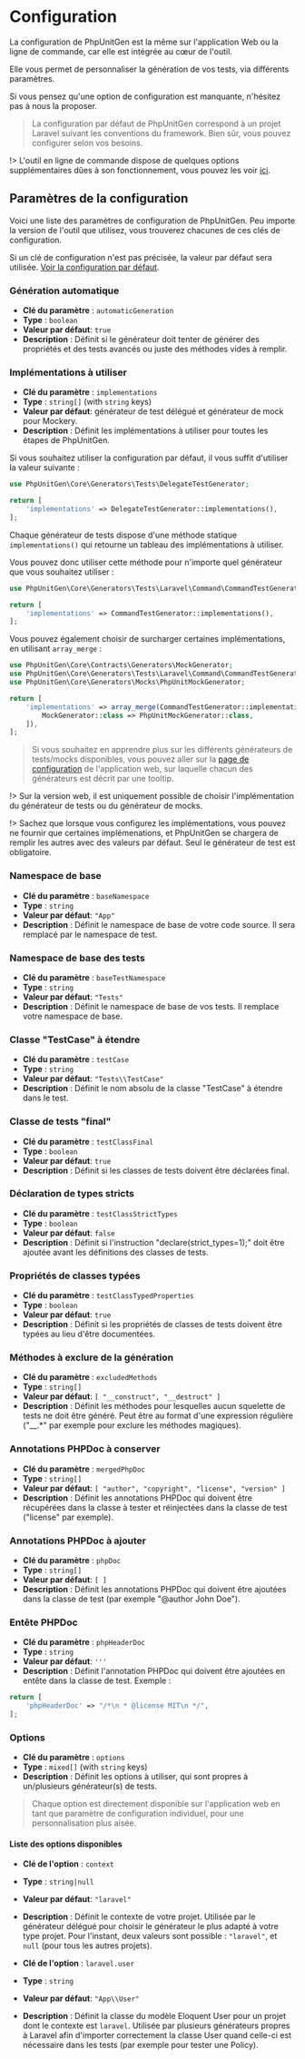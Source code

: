 # Configuration

La configuration de PhpUnitGen est la même sur l'application Web ou la ligne
de commande, car elle est intégrée au cœur de l'outil.

Elle vous permet de personnaliser la génération de vos tests, via différents paramètres.

Si vous pensez qu'une option de configuration est manquante, n'hésitez pas à nous la proposer.

> La configuration par défaut de PhpUnitGen correspond à un projet Laravel suivant
> les conventions du framework. Bien sûr, vous pouvez configurer selon vos besoins.

!> L'outil en ligne de commande dispose de quelques options supplémentaires dûes
à son fonctionnement, vous pouvez les voir [ici](/fr/command-line.md#configuration).

## Paramètres de la configuration

Voici une liste des paramètres de configuration de PhpUnitGen. Peu importe la version de l'outil
que utilisez, vous trouverez chacunes de ces clés de configuration.

Si un clé de configuration n'est pas précisée, la valeur par défaut sera utilisée.
[Voir la configuration par défaut](https://github.com/paul-thebaud/phpunitgen-core/blob/main/config/phpunitgen.php).

### Génération automatique

* **Clé du paramètre** : `automaticGeneration`
* **Type** : `boolean`
* **Valeur par défaut**: `true`
* **Description** : Définit si le générateur doit tenter de générer des propriétés et des tests
avancés ou juste des méthodes vides à remplir.

### Implémentations à utiliser

* **Clé du paramètre** : `implementations`
* **Type** : `string[]` (with `string` keys)
* **Valeur par défaut**: générateur de test délégué et générateur de mock pour Mockery.
* **Description** : Définit les implémentations à utiliser pour toutes les étapes de PhpUnitGen.

Si vous souhaitez utiliser la configuration par défaut, il vous suffit d'utiliser la valeur suivante :

```php
use PhpUnitGen\Core\Generators\Tests\DelegateTestGenerator;

return [
    'implementations' => DelegateTestGenerator::implementations(),
];
```

Chaque générateur de tests dispose d'une méthode statique `implementations()` qui retourne un tableau des implémentations à utiliser.

Vous pouvez donc utiliser cette méthode pour n'importe quel générateur que vous souhaitez utiliser :

```php
use PhpUnitGen\Core\Generators\Tests\Laravel\Command\CommandTestGenerator;

return [
    'implementations' => CommandTestGenerator::implementations(),
];
```

Vous pouvez également choisir de surcharger certaines implémentations, en utilisant `array_merge` :

```php
use PhpUnitGen\Core\Contracts\Generators\MockGenerator;
use PhpUnitGen\Core\Generators\Tests\Laravel\Command\CommandTestGenerator;
use PhpUnitGen\Core\Generators\Mocks\PhpUnitMockGenerator;

return [
    'implementations' => array_merge(CommandTestGenerator::implementations(), [
        MockGenerator::class => PhpUnitMockGenerator::class,
    ]),
];
```

> Si vous souhaitez en apprendre plus sur les différents générateurs de tests/mocks disponibles, vous pouvez
> aller sur la [page de configuration](https://phpunitgen.io/configuration) de l'application
> web, sur laquelle chacun des générateurs est décrit par une tooltip.

!> Sur la version web, il est uniquement possible de choisir l'implémentation du générateur de tests
ou du générateur de mocks.

!> Sachez que lorsque vous configurez les implémentations, vous pouvez ne fournir que certaines implémenations,
et PhpUnitGen se chargera de remplir les autres avec des valeurs par défaut. Seul le générateur de test est obligatoire.

### Namespace de base

* **Clé du paramètre** : `baseNamespace`
* **Type** : `string`
* **Valeur par défaut**: `"App"`
* **Description** : Définit le namespace de base de votre code source. Il sera remplacé par le
namespace de test.

### Namespace de base des tests

* **Clé du paramètre** : `baseTestNamespace`
* **Type** : `string`
* **Valeur par défaut**: `"Tests"`
* **Description** : Définit le namespace de base de vos tests. Il remplace votre namespace de base.

### Classe "TestCase" à étendre

* **Clé du paramètre** : `testCase`
* **Type** : `string`
* **Valeur par défaut**: `"Tests\\TestCase"`
* **Description** : Définit le nom absolu de la classe "TestCase" à étendre dans le test.

### Classe de tests "final"

* **Clé du paramètre** : `testClassFinal`
* **Type** : `boolean`
* **Valeur par défaut**: `true`
* **Description** : Définit si les classes de tests doivent être déclarées final.

### Déclaration de types stricts

* **Clé du paramètre** : `testClassStrictTypes`
* **Type** : `boolean`
* **Valeur par défaut**: `false`
* **Description** : Définit si l'instruction "declare(strict_types=1);" doit être ajoutée avant les définitions des classes de tests.

### Propriétés de classes typées

* **Clé du paramètre** : `testClassTypedProperties`
* **Type** : `boolean`
* **Valeur par défaut**: `true`
* **Description** : Définit si les propriétés de classes de tests doivent être typées au lieu d'être documentées.

### Méthodes à exclure de la génération

* **Clé du paramètre** : `excludedMethods`
* **Type** : `string[]`
* **Valeur par défaut**: `[ "__construct", "__destruct" ]`
* **Description** : Définit les méthodes pour lesquelles aucun squelette de tests ne doit être généré. Peut être au
format d'une expression régulière ("__.*" par exemple pour exclure les méthodes magiques).

### Annotations PHPDoc à conserver

* **Clé du paramètre** : `mergedPhpDoc`
* **Type** : `string[]`
* **Valeur par défaut**: `[ "author", "copyright", "license", "version" ]`
* **Description** : Définit les annotations PHPDoc qui doivent être récupérées dans la classe à tester et réinjectées
dans la classe de test ("license" par exemple).

### Annotations PHPDoc à ajouter

* **Clé du paramètre** : `phpDoc`
* **Type** : `string[]`
* **Valeur par défaut**: `[ ]`
* **Description** : Définit les annotations PHPDoc qui doivent être ajoutées dans la classe de test
(par exemple "@author John Doe").

### Entête PHPDoc

* **Clé du paramètre** : `phpHeaderDoc`
* **Type** : `string`
* **Valeur par défaut**: `'''`
* **Description** : Définit l'annotation PHPDoc qui doivent être ajoutées en entête dans la classe de test. Exemple :

```php
return [
    'phpHeaderDoc' => "/*\n * @license MIT\n */",
];
```

### Options

* **Clé du paramètre** : `options`
* **Type** : `mixed[]` (with `string` keys)
* **Description** : Définit les options à utiliser, qui sont propres à un/plusieurs
générateur(s) de tests.

> Chaque option est directement disponible sur l'application web
> en tant que paramètre de configuration individuel, pour une personnalisation plus aisée.

#### Liste des options disponibles

* **Clé de l'option** : `context`
* **Type** : `string|null`
* **Valeur par défaut**: `"laravel"`
* **Description** : Définit le contexte de votre projet. Utilisée par le générateur délégué
pour choisir le générateur le plus adapté à votre type projet.
Pour l'instant, deux valeurs sont possible : `"laravel"`, et `null` (pour tous les autres projets).


* **Clé de l'option** : `laravel.user`
* **Type** : `string`
* **Valeur par défaut**: `"App\\User"`
* **Description** : Définit la classe du modèle Eloquent User pour un projet dont le contexte
est `laravel`. Utilisée par plusieurs générateurs propres à Laravel afin d'importer correctement
la classe User quand celle-ci est nécessaire dans les tests (par exemple pour tester une Policy).
